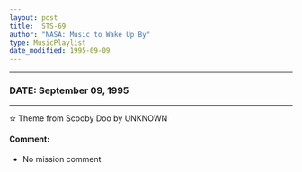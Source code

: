 ```yaml
---
layout: post
title:  STS-69
author: "NASA: Music to Wake Up By"
type: MusicPlaylist
date_modified: 1995-09-09
---
```


----
### DATE: September 09, 1995
----
✫ Theme from Scooby Doo by UNKNOWN

#### Comment:
* No mission comment
